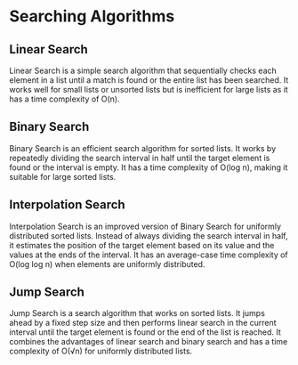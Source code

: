 # Searching Algorithms

## Linear Search

Linear Search is a simple search algorithm that sequentially checks each element in a list until a match is found or the entire list has been searched. It works well for small lists or unsorted lists but is inefficient for large lists as it has a time complexity of O(n).

## Binary Search

Binary Search is an efficient search algorithm for sorted lists. It works by repeatedly dividing the search interval in half until the target element is found or the interval is empty. It has a time complexity of O(log n), making it suitable for large sorted lists.

## Interpolation Search

Interpolation Search is an improved version of Binary Search for uniformly distributed sorted lists. Instead of always dividing the search interval in half, it estimates the position of the target element based on its value and the values at the ends of the interval. It has an average-case time complexity of O(log log n) when elements are uniformly distributed.

## Jump Search

Jump Search is a search algorithm that works on sorted lists. It jumps ahead by a fixed step size and then performs linear search in the current interval until the target element is found or the end of the list is reached. It combines the advantages of linear search and binary search and has a time complexity of O(√n) for uniformly distributed lists.

